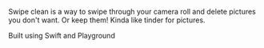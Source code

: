 Swipe clean is a way to swipe through your camera roll and delete pictures you don't want. Or keep them! Kinda like tinder for pictures.


Built using Swift and Playground
